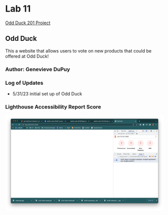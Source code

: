 # Lab 11

[Odd Duck 201 Project](https://theladygen.github.io/odd-duck/)

## Odd Duck

This a website that allows users to vote on new products that could be offered at Odd Duck!

### Author: Genevieve DuPuy

### Log of Updates

* 5/31/23 initial set up of Odd Duck

### Lighthouse Accessibility Report Score

![Screenshot of Lighthouse Accessibility Report Score](/img/*lighthouse.png)
